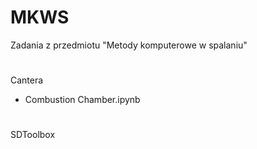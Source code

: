 # MKWS
Zadania z przedmiotu "Metody komputerowe w spalaniu"
#
Cantera
- Combustion Chamber.ipynb
#
SDToolbox
